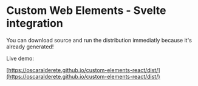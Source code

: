 # Custom Web Elements - Svelte integration

You can download source and run the distribution immediatly because it's already generated!

Live demo:

[https://oscaralderete.github.io/custom-elements-react/dist/](https://oscaralderete.github.io/custom-elements-react/dist/)

